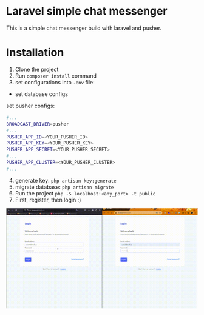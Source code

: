# Laravel simple chat messenger

This is a simple chat messenger build with laravel and pusher.

# Installation

1. Clone the project
2. Run `composer install` command
3. set configurations into `.env` file:

- set database configs

set pusher configs:

```bash
#...
BROADCAST_DRIVER=pusher
#...
PUSHER_APP_ID=<YOUR_PUSHER_ID>
PUSHER_APP_KEY=<YOUR_PUSHER_KEY>
PUSHER_APP_SECRET=<YOUR_PUSHER_SECRET>
#...
PUSHER_APP_CLUSTER=<YOUR_PUSHER_CLUSTER>
#...
```

4. generate key: `php artisan key:generate`
5. migrate database: `php artisan migrate`
6. Run the project `php -S localhost:<any_port> -t public`
7. First, register, then login :)


![1705070207386](image/README/1705070207386.png)
